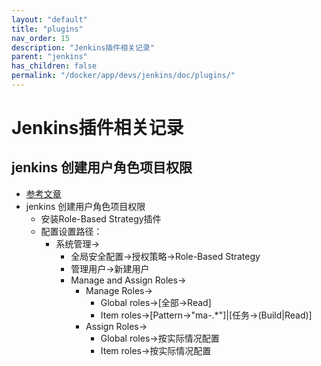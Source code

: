 ```yaml
---
layout: "default"
title: "plugins"
nav_order: 15
description: "Jenkins插件相关记录"
parent: "jenkins"
has_children: false
permalink: "/docker/app/devs/jenkins/doc/plugins/"
---
```


# Jenkins插件相关记录

## jenkins 创建用户角色项目权限

- [参考文章](https://blog.csdn.net/u013066244/article/details/53407985)
- jenkins 创建用户角色项目权限
  - 安装Role-Based Strategy插件
  - 配置设置路径：
    - 系统管理->
      - 全局安全配置->授权策略->Role-Based Strategy
      - 管理用户->新建用户
      - Manage and Assign Roles->
        - Manage Roles->
          - Global roles->[全部->Read]
          - Item roles->[Pattern->"ma-.*"]|[任务->(Build|Read)]
        - Assign Roles->
          - Global roles->按实际情况配置
          - Item roles->按实际情况配置
